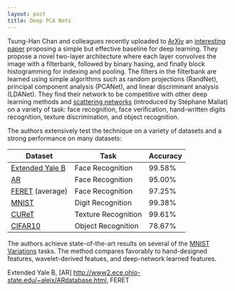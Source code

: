 ```yaml
---
layout: post
title: Deep PCA Nets
---
```


Tsung-Han Chan and colleagues recently uploaded to [ArXiv](arxiv.org) an [interesting paper](http://arxiv.org/abs/1404.3606) proposing a simple but effective baseline for deep learning.  They propose a novel two-layer architecture where
each layer convolves the image with a filterbank, followed by binary hasing, and finally block histogramming for indexing and pooling.  The filters in the filterbank are learned using simple algorithms such as random projections (RandNet),
principal component analysis (PCANet), and linear discriminant analysis (LDANet).  They find their network to be competitive with other deep learning methods
and [scattering networks](www.di.ens.fr/data/scattering) (introduced by Stéphane Mallat) on a variety of task: face recognition, face verification, hand-written digits recognition, texture discrimination, and object recognition.

The authors extensively test the technique on a variety of datasets and a strong performance on many datasets:

|Dataset   | Task  | Accuracy  |
|---|---|---|
| [Extended Yale B](http://vision.ucsd.edu/~leekc/ExtYaleDatabase/ExtYaleB.html)  | Face Recognition  | 99.58%  |
| [AR](http://www2.ece.ohio-state.edu/~aleix/ARdatabase.html) | Face Recognition  | 95.00%   |
| [FERET](http://www.itl.nist.gov/iad/humanid/feret/feret_master.html) (average)   | Face Recognition  | 97.25%  |
| [MNIST](http://yann.lecun.com/exdb/mnist/) | Digit Recognition  | 99.38% |
| [CUReT](http://www1.cs.columbia.edu/CAVE//exclude/curet/.index.html) | Texture Recognition |  99.61% |
| [CIFAR10](http://www.cs.toronto.edu/~kriz/cifar.html) | Object Recognition  | 78.67% |


The authors achieve state-of-the-art results on several of the [MNIST Variations](http://www.iro.umontreal.ca/~lisa/twiki/bin/view.cgi/Public/MnistVariations) tasks. The method compares favorably to hand-designed features, wavelet-derived featues, and deep-network learned features.



 Extended Yale B, [AR] http://www2.ece.ohio-state.edu/~aleix/ARdatabase.html, FERET


